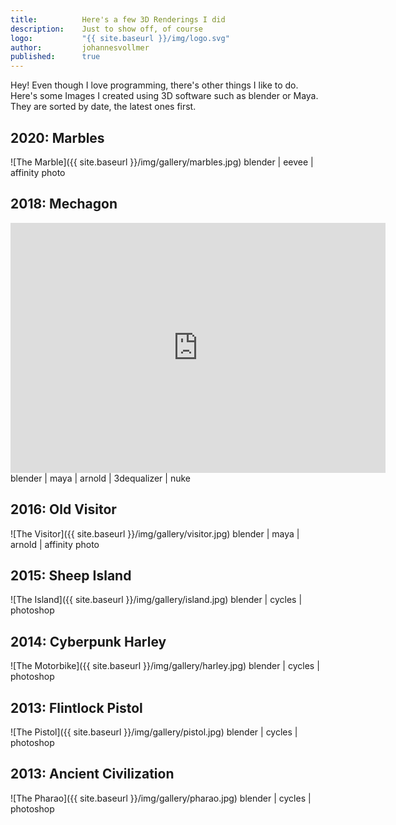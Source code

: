 ```yaml
---
title:          Here's a few 3D Renderings I did
description:    Just to show off, of course
logo:           "{{ site.baseurl }}/img/logo.svg"
author:         johannesvollmer
published: 	    true
---
```


Hey! Even though I love programming, there's other things I like to do. Here's some Images I created using 3D software such as blender or Maya. They are sorted by date, the latest ones first.

## 2020: Marbles
![The Marble]({{ site.baseurl }}/img/gallery/marbles.jpg)
blender | eevee | affinity photo

## 2018: Mechagon
<iframe width="600" height="400" src="https://www.youtube.com/embed/xa0Ispl2odU" frameborder="0" allowfullscreen></iframe>
blender | maya | arnold | 3dequalizer | nuke

## 2016: Old Visitor
![The Visitor]({{ site.baseurl }}/img/gallery/visitor.jpg)
blender | maya | arnold | affinity photo

## 2015: Sheep Island
![The Island]({{ site.baseurl }}/img/gallery/island.jpg)
blender | cycles | photoshop

## 2014: Cyberpunk Harley
![The Motorbike]({{ site.baseurl }}/img/gallery/harley.jpg)
blender | cycles | photoshop

## 2013: Flintlock Pistol
![The Pistol]({{ site.baseurl }}/img/gallery/pistol.jpg)
blender | cycles | photoshop

## 2013: Ancient Civilization
![The Pharao]({{ site.baseurl }}/img/gallery/pharao.jpg)
blender | cycles | photoshop